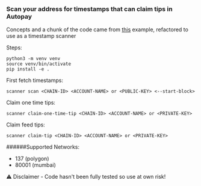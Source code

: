 ### Scan your address for timestamps that can claim tips in Autopay

Concepts and a chunk of the code came from [this](https://web3py.readthedocs.io/en/stable/examples.html#example-code) example, refactored to use as a timestamp scanner


Steps:
```shell
python3 -m venv venv
source venv/bin/activate
pip install -e .
```
First fetch timestamps:
```shell
scanner scan <CHAIN-ID> <ACCOUNT-NAME> or <PUBLIC-KEY> <--start-block>
```
Claim one time tips:
```shell
scanner claim-one-time-tip <CHAIN-ID> <ACCOUNT-NAME> or <PRIVATE-KEY>
```
Claim feed tips:
```shell
scanner claim-tip <CHAIN-ID> <ACCOUNT-NAME> or <PRIVATE-KEY>
```
######Supported Networks:
- 137 (polygon)
- 80001 (mumbai)


:warning: Disclaimer - Code hasn't been fully tested so use at own risk!
